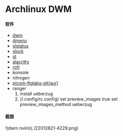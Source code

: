 # Archlinux DWM

#### 软件

+ [dwm](http://dwm.suckless.org)
+ [dmenu](http://dmenu.suckless.org)
+ [slstatus](http://tools.suckless.org/slstatus/)
+ [slock](http://tools.suckless.org/slock/)
+ [st](http://st.suckless.org/)
+ [alacritty](https://github.com/alacritty/alacritty)
+ [rofi](https://github.com/davatorium/rofi)
+ konsole
+ nitrogen
+ [picom-ftglabs-git(aur)](https://aur.archlinux.org/packages/picom-ftlabs-git)
+ ranger
	1. install ueberzug
	2. (/.config/rc.config)
		set preview_images true
		set preview_images_method ueberzug



#### 截图

!(dwm nvim)(./22012821-4229.png)

